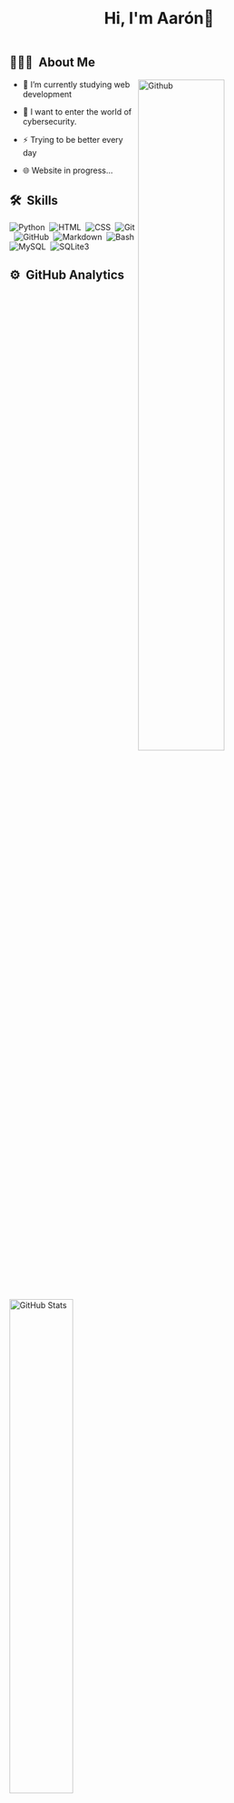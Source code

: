 <div id="user-content-toc">
  <ul align="center">
    <summary><h1 style="display: inline-block">Hi, I'm Aarón👋</h1></summary>
  </ul>
</div>

## 👨🏻‍💻 &nbsp;About Me

<img width="55%" align="right" alt="Github" src="https://raw.githubusercontent.com/onimur/.github/master/.resources/git-header.svg" />

- 🔭 I’m currently studying web development
  
- 🌱 I want to enter the world of cybersecurity.
  
- ⚡ Trying to be better every day

- 🌐 Website in progress...


## 🛠 &nbsp;Skills

![Python](https://img.shields.io/badge/-Python-05122A?style=flat&logo=python)&nbsp;
![HTML](https://img.shields.io/badge/-HTML-05122A?style=flat&logo=HTML5)&nbsp;
![CSS](https://img.shields.io/badge/-CSS-05122A?style=flat&logo=CSS3&logoColor=1572B6)&nbsp;
![Git](https://img.shields.io/badge/-Git-05122A?style=flat&logo=git)&nbsp;
![GitHub](https://img.shields.io/badge/-GitHub-05122A?style=flat&logo=github)&nbsp;
![Markdown](https://img.shields.io/badge/-Markdown-05122A?style=flat&logo=markdown)&nbsp;
![Bash](https://img.shields.io/badge/-Bash-05122A?style=flat&logo=gnu-bash)&nbsp;
![MySQL](https://img.shields.io/badge/-MySQL-05122A?style=flat&logo=mysql)&nbsp;
![SQLite3](https://img.shields.io/badge/-SQLite-05122A?style=flat&logo=sqlite)&nbsp;

## ⚙️ &nbsp;GitHub Analytics

<p align="left">
  <img width="47.2%" src="https://github-readme-stats.vercel.app/api?username=aaralvrod&show_icons=true&theme=gruvbox&hide_border=false" alt="GitHub Stats" style="margin: 0; padding: 0; border: none;">
</p>

## 🤝🏻 &nbsp;Connect with Me

[![Gmail](https://img.shields.io/badge/-Gmail-05122A?style=flat&logo=gmail)](aaralvrod@gmail.com)
[![Instagram](https://img.shields.io/badge/-Instagram-05122A?style=flat&logo=instagram)](https://www.instagram.com/aaronalvzz)

<div align='right'>

###### Last update 03/01/2025

</div>
